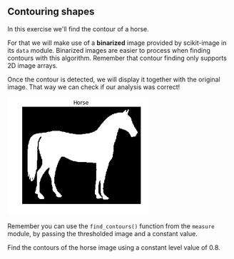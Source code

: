 ## Contouring shapes

In this exercise we'll find the contour of a horse.

For that we will make use of a **binarized** image provided by scikit-image in its `data` module. Binarized images are easier to process when finding contours with this algorithm. Remember that contour finding only supports 2D image arrays.

Once the contour is detected, we will display it together with the original image. That way we can check if our analysis was correct!

<!-- `show_image_contour(image, contours)` is a preloaded function that displays the image with all contours found using Matplotlib. -->

![Shape of a horse in black and white](../i/8.png)

Remember you can use the `find_contours()` function from the `measure` module, by passing the thresholded image and a constant value.

Find the contours of the horse image using a constant level value of 0.8.
<!-- 
### Instructions

- Import the data and the module needed for contouring detection.

- Obtain the horse image shown in the context area.
 -->